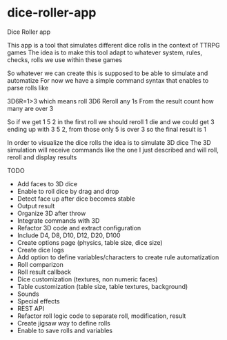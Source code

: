 # dice-roller-app
Dice Roller app

This app is a tool that simulates different dice rolls in the context of TTRPG games
The idea is to make this tool adapt to whatever system, rules, checks, rolls we use within these games

So whatever we can create this is supposed to be able to simulate and automatize
For now we have a simple command syntax that enables to parse rolls like

3D6R=1>3
which means
roll 3D6
Reroll any 1s
From the result count how many are over 3

So if we get
1 5 2 in the first roll
we should reroll 1 die and we could get 3
ending up with 3 5 2, from those only 5 is over 3 so the final result is 1

In order to visualize the dice rolls the idea is to simulate 3D dice
The 3D simulation will receive commands like the one I just described and will roll, reroll and display results

TODO
- Add faces to 3D dice
- Enable to roll dice by drag and drop
- Detect face up after dice becomes stable
- Output result
- Organize 3D after throw
- Integrate commands with 3D
- Refactor 3D code and extract configuration
- Include D4, D8, D10, D12, D20, D100
- Create options page (physics, table size, dice size)
- Create dice logs
- Add option to define variables/characters to create rule automatization
- Roll comparizon
- Roll result callback
- Dice customization (textures, non numeric faces)
- Table customization (table size, table textures, background)
- Sounds
- Special effects
- REST API
- Refactor roll logic code to separate roll, modification, result
- Create jigsaw way to define rolls
- Enable to save rolls and variables